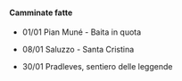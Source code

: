 #### Camminate fatte

- 01/01 Pian Muné - Baita in quota

- 08/01 Saluzzo - Santa Cristina

- 30/01 Pradleves, sentiero delle leggende
